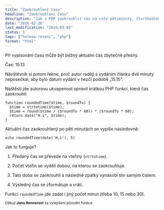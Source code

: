 ```yaml
---
title: "Zaokrouhlení času"
headline: "Zaokrouhlení času"
description: "Jak v PHP zaokrouhlit čas na celé pětiminuty, čtvrthodiny nebo půlhodiny."
date: "2016-02-26"
last_modification: "2016-03-05"
status: 1
tags: ["hotova-reseni", "php"]
format: "html"
---
```


<p>Při vypisování času může být běžný aktuální čas zbytečně přesný.</p>

<div class="live no-source">Čas: 15.13</div>



<p>Návštěvník si potom řekne, proč autor raději s vydáním článku dvě minuty neposečkal, aby bylo datum vydání v hezčí podobě „15.15“.</p>



<p>Naštěstí jde autorovu ukvapenost <i>opravit</i> krátkou PHP funkcí, která čas zaokrouhlí:</p>

<!--<pre><code>function roundedTime($time, $roundTo) {
  $time = strtotime($time);
  $delta = $time % ($roundTo * 60);
  $rounded = ($delta > ((floor($roundTo / 2)) * 60)) ? 
    $time + ($roundTo * 60) - ($delta) : 
    $time - ($delta);
  return date("H.i", $rounded);	
}</code></pre>-->
<pre><code>function roundedTime($time, $roundTo) {
  $time = strtotime($time);
  $time = round($time / ($roundTo * 60)) * ($roundTo * 60);
  return date("H.i", $time);	
}</code></pre>









<p>Aktuální čas zaokrouhlený po pěti minutách se vypíše následovně:</p>

<pre><code>echo roundedTime(date('H.i'), 5)</code></pre>



<p>Jak to funguje?</p>

<ol>
  <li>
    <p>Předaný čas se převede na vteřiny (<code>strtotime</code>).</p>
  </li>
  <li>
    <p>Počet vteřin se vydělí dobou, na kterou se zaokrouhluje.</p>
  </li>
  <li>
    <p>Tato doba se zaokrouhlí a následně zpátky vynásobí tím samým číslem.</p>
  </li>
  <li>
    <p>Výsledný čas se zformátuje a vrátí.</p>
  </li>
</ol>

<p>Funkci <code>roundedTime</code> jde zadat i jiný počet minut (třeba 10, 15 nebo 30).</p>

<p><small>Děkuji <b>Janu Rennerovi</b> za vylepšení původní funkce.</small></p>